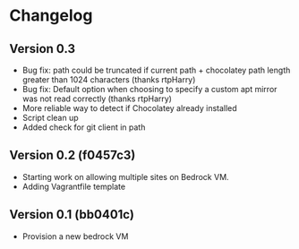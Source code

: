 Changelog
============

Version 0.3
------------

+ Bug fix: path could be truncated if current path + chocolatey path length greater than 1024 characters (thanks rtpHarry)
+ Bug fix: Default option when choosing to specify a custom apt mirror was not read correctly (thanks rtpHarry)
+ More reliable way to detect if Chocolatey already installed
+ Script clean up
+ Added check for git client in path

Version 0.2 (f0457c3)
------------

+ Starting work on allowing multiple sites on Bedrock VM.
+ Adding Vagrantfile template

Version 0.1 (bb0401c)
------------

+ Provision a new bedrock VM